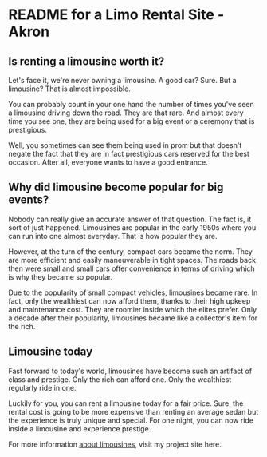 # README for a Limo Rental Site - Akron

## Is renting a limousine worth it?

Let's face it, we're never owning a limousine. A good car? Sure.
But a limousine? That is almost impossible.

You can probably count in your one hand the number of times you've
seen a limousine driving down the road. They are that rare. And 
almost every time you see one, they are being used for a big event
or a ceremony that is prestigious.

Well, you sometimes can see them being used in prom but that doesn't
negate the fact that they are in fact prestigious cars reserved for
the best occasion. After all, everyone wants to have a good entrance.

## Why did limousine become popular for big events?

Nobody can really give an accurate answer of that question. The fact
is, it sort of just happened. Limousines are popular in the early 1950s
where you can run into one almost everyday. That is how popular they are.

However, at the turn of the century, compact cars became the norm. They
are more efficient and easily maneuverable in tight spaces. The roads
back then were small and small cars offer convenience in terms of
driving which is why they became so popular.

Due to the popularity of small compact vehicles, limousines became rare.
In fact, only the wealthiest can now afford them, thanks to their high
upkeep and maintenance cost. They are roomier inside which the elites
prefer. Only a decade after their popularity, limousines became like a
collector's item for the rich.

## Limousine today

Fast forward to today's world, limousines have become such an artifact
of class and prestige. Only the rich can afford one. Only the wealthiest
regularly ride in one.

Luckily for you, you can rent a limousine today for a fair price. Sure,
the rental cost is going to be more expensive than renting an average
sedan but the experience is truly unique and special. For one night,
you can now ride inside a limousine and experience prestige.

For more information [about limousines](http://www.akronlimo.org/about-us/), visit
my project site here.

